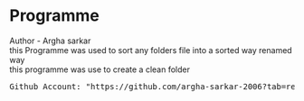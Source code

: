 # Programme
Author - Argha sarkar <br>
this Programme was used to sort any folders file into a sorted way renamed way <br>
this programme was use to create a clean folder 
<pre>Github Account: "https://github.com/argha-sarkar-2006?tab=repositories"</PRE>

